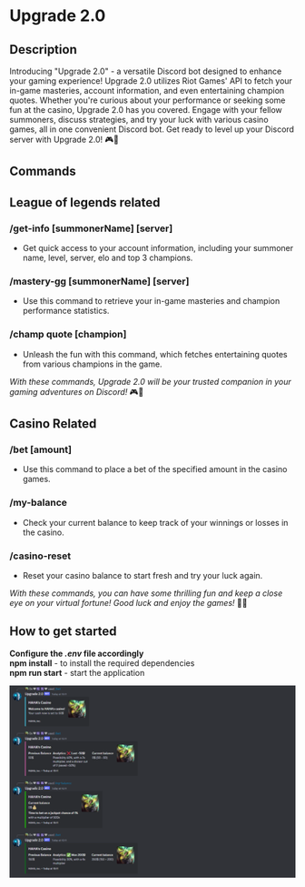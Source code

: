 # Upgrade 2.0 

## Description
Introducing "Upgrade 2.0" - a versatile Discord bot designed to enhance your gaming experience! Upgrade 2.0 utilizes Riot Games' API to fetch your in-game masteries, account information, and even entertaining champion quotes. Whether you're curious about your performance or seeking some fun at the casino, Upgrade 2.0 has you covered. Engage with your fellow summoners, discuss strategies, and try your luck with various casino games, all in one convenient Discord bot. Get ready to level up your Discord server with Upgrade 2.0! 🎮🤖

## Commands

## League of legends related

### /get-info [summonerName] [server]
* Get quick access to your account information, including your summoner name, level, server, elo and top 3 champions.

### /mastery-gg [summonerName] [server]
* Use this command to retrieve your in-game masteries and champion performance statistics.

### /champ quote [champion]
* Unleash the fun with this command, which fetches entertaining quotes from various champions in the game.

_With these commands, Upgrade 2.0 will be your trusted companion in your gaming adventures on Discord!_ 🎮🤖

## Casino Related

### /bet [amount]
* Use this command to place a bet of the specified amount in the casino games.

### /my-balance
* Check your current balance to keep track of your winnings or losses in the casino.

### /casino-reset
* Reset your casino balance to start fresh and try your luck again.

_With these commands, you can have some thrilling fun and keep a close eye on your virtual fortune! Good luck and enjoy the games!_ 🎲🤑

## How to get started

**Configure the ***.env*** file accordingly** <br>
**npm install** - to install the required dependencies <br>
**npm run start** - start the application

<img src="./screenshots/screenshot1.png" />




                                                                            